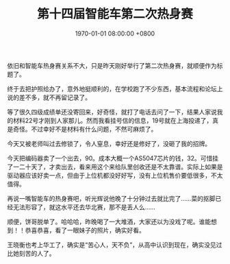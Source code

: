 ﻿---
layout: post
title: 第十四届智能车第二次热身赛
date: 1970-01-01 08:00:00 +0800
categories: 日记
issue_id: 170
---

依旧和智能车热身赛关系不大，只是昨天刚好举行了第二次热身赛，就顺便作为标题了。

终于去把护照给办了，意外地挺顺利的，在学校跑了不少东西，基本流程和论坛上说的差不多，就不再留记录了。

等了很久四级成绩单还没寄回来，好奇怪，就打了电话去问了一下，结果人家说我的材料22号才刚到人家那儿。然而我看挂号信的信息，19号就在上海投递了，真是奇怪。不过幸好不是材料有什么问题，不然可麻烦了。

今天又被老师叫过去修锁了，令人窒息，幸好还是修好了，没砸了我的招牌。

今天把编码器卖了一个出去，90。成本大概一个AS5047芯片的钱，32。可惜挂了一二十天了，才卖出去，看来用这个来给队里创收还是不太靠谱。实际上如果是驱动器应该好卖一点，但由于上位机都没好好写，没有上位机售价要低很多，不太值得。

再说一嘴智能车的热身赛吧，听光辉说他晚了十分钟过去就比完了……菜的抠脚已经无法形容了，就这水平还去华北赛，那不是丢人么……

顺便，饼哥脱单了。哈哈哈，昨晚喝了一大堆酒，大家还以为没戏了呢。谁能想到！！恭喜恭喜，看了一眼妹子的照片，确实好看。

王晓衡也考上华工了，确实是“苦心人，天不负”，从高中认识到现在，确实没见过比她刻苦的人了。






